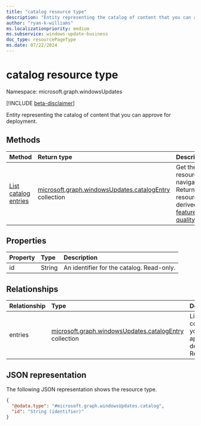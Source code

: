 ```yaml
---
title: "catalog resource type"
description: "Entity representing the catalog of content that you can approve for deployment."
author: "ryan-k-williams"
ms.localizationpriority: medium
ms.subservice: windows-update-business
doc_type: resourcePageType
ms.date: 07/22/2024
---
```


# catalog resource type

Namespace: microsoft.graph.windowsUpdates

[!INCLUDE [beta-disclaimer](../../includes/beta-disclaimer.md)]

Entity representing the catalog of content that you can approve for deployment.

## Methods
|Method|Return type|Description|
|:---|:---|:---|
|[List catalog entries](../api/windowsupdates-catalog-list-entries.md)|[microsoft.graph.windowsUpdates.catalogEntry](../resources/windowsupdates-catalogentry.md) collection|Get the [catalogEntry](../resources/windowsupdates-catalogentry.md) resources from the entries navigation property. Returns **catalogEntry** resources of the following derived types: [featureUpdateCatalogEntry](../resources/windowsupdates-featureupdatecatalogentry.md), [qualityUpdateCatalogEntry](../resources/windowsupdates-qualityupdatecatalogentry.md).|

## Properties
|Property|Type|Description|
|:---|:---|:---|
|id|String|An identifier for the catalog. Read-only.|

## Relationships
|Relationship|Type|Description|
|:---|:---|:---|
|entries|[microsoft.graph.windowsUpdates.catalogEntry](../resources/windowsupdates-catalogentry.md) collection|Lists the content that you can approve for deployment. Read-only.|

## JSON representation
The following JSON representation shows the resource type.
<!-- {
  "blockType": "resource",
  "keyProperty": "id",
  "@odata.type": "microsoft.graph.windowsUpdates.catalog",
  "openType": false
}
-->
``` json
{
  "@odata.type": "#microsoft.graph.windowsUpdates.catalog",
  "id": "String (identifier)"
}
```


